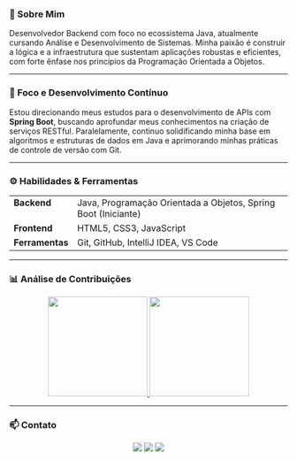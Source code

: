 ### 👋 Sobre Mim

Desenvolvedor Backend com foco no ecossistema Java, atualmente cursando Análise e Desenvolvimento de Sistemas. Minha paixão é construir a lógica e a infraestrutura que sustentam aplicações robustas e eficientes, com forte ênfase nos princípios da Programação Orientada a Objetos.

---

### 🚀 Foco e Desenvolvimento Contínuo

Estou direcionando meus estudos para o desenvolvimento de APIs com **Spring Boot**, buscando aprofundar meus conhecimentos na criação de serviços RESTful. Paralelamente, continuo solidificando minha base em algoritmos e estruturas de dados em Java e aprimorando minhas práticas de controle de versão com Git.

---

### ⚙️ Habilidades & Ferramentas

<table>
  <tr>
    <td valign="top"><strong>Backend</strong></td>
    <td>Java, Programação Orientada a Objetos, Spring Boot (Iniciante)</td>
  </tr>
  <tr>
    <td valign="top"><strong>Frontend</strong></td>
    <td>HTML5, CSS3, JavaScript</td>
  </tr>
  <tr>
    <td valign="top"><strong>Ferramentas</strong></td>
    <td>Git, GitHub, IntelliJ IDEA, VS Code</td>
  </tr>
</table>

---

### 📊 Análise de Contribuições

<div align="center">
  <a href="https://github.com/Felype-cybher">
    <img height="180em" src="https://github-readme-stats.vercel.app/api?username=Felype-cybher&show_icons=true&theme=blueberry&include_all_commits=true&count_private=true"/>
    <img height="180em" src="https://github-readme-stats.vercel.app/api/top-langs/?username=Felype-cybher&layout=compact&langs_count=7&theme=blueberry"/>
  </a>
</div>

---

### 📫 Contato

<div align="center"> 
  <a href="https://www.instagram.com/_felypezzz/" target="_blank"><img src="https://img.shields.io/badge/-Instagram-%23E4405F?style=for-the-badge&logo=instagram&logoColor=white" target="_blank"></a>
  <a href="mailto:felypemaxsantossilva0@gmail.com"><img src="https://img.shields.io/badge/-Gmail-%23333?style=for-the-badge&logo=gmail&logoColor=white" target="_blank"></a>
  <a href="https://www.linkedin.com/in/felype-silva-271113340/" target="_blank"><img src="https://img.shields.io/badge/-LinkedIn-%230077B5?style=for-the-badge&logo=linkedin&logoColor=white" target="_blank"></a> 
</div>
